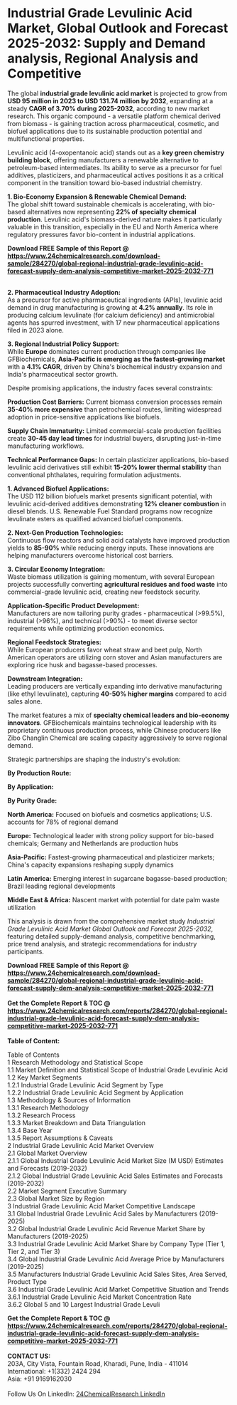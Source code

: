 <h1>Industrial Grade Levulinic Acid Market, Global Outlook and Forecast 2025-2032: Supply and Demand analysis, Regional Analysis and Competitive</h1><p>The global <strong>industrial grade levulinic acid market</strong> is projected to grow from <strong>USD 95 million in 2023 to USD 131.74 million by 2032</strong>, expanding at a steady <strong>CAGR of 3.70% during 2025-2032</strong>, according to new market research. This organic compound - a versatile platform chemical derived from biomass - is gaining traction across pharmaceutical, cosmetic, and biofuel applications due to its sustainable production potential and multifunctional properties.</p><p>Levulinic acid (4-oxopentanoic acid) stands out as a <strong>key green chemistry building block</strong>, offering manufacturers a renewable alternative to petroleum-based intermediates. Its ability to serve as a precursor for fuel additives, plasticizers, and pharmaceutical actives positions it as a critical component in the transition toward bio-based industrial chemistry.</p><p><strong>1. Bio-Economy Expansion &amp; Renewable Chemical Demand:</strong><br>
The global shift toward sustainable chemicals is accelerating, with bio-based alternatives now representing <strong>22% of specialty chemical production</strong>. Levulinic acid's biomass-derived nature makes it particularly valuable in this transition, especially in the EU and North America where regulatory pressures favor bio-content in industrial applications.</p><div><b>Download FREE Sample of this Report @ 
            <a href="https://www.24chemicalresearch.com/download-sample/284270/global-regional-industrial-grade-levulinic-acid-forecast-supply-dem-analysis-competitive-market-2025-2032-771">
            https://www.24chemicalresearch.com/download-sample/284270/global-regional-industrial-grade-levulinic-acid-forecast-supply-dem-analysis-competitive-market-2025-2032-771</a></b></div><br><p><strong>2. Pharmaceutical Industry Adoption:</strong><br>
As a precursor for active pharmaceutical ingredients (APIs), levulinic acid demand in drug manufacturing is growing at <strong>4.2% annually</strong>. Its role in producing calcium levulinate (for calcium deficiency) and antimicrobial agents has spurred investment, with 17 new pharmaceutical applications filed in 2023 alone.</p><p><strong>3. Regional Industrial Policy Support:</strong><br>
While <strong>Europe</strong> dominates current production through companies like GFBiochemicals, <strong>Asia-Pacific is emerging as the fastest-growing market</strong> with a <strong>4.1% CAGR</strong>, driven by China's biochemical industry expansion and India's pharmaceutical sector growth.</p><p>Despite promising applications, the industry faces several constraints:</p><p><strong>Production Cost Barriers:</strong> Current biomass conversion processes remain <strong>35-40% more expensive</strong> than petrochemical routes, limiting widespread adoption in price-sensitive applications like biofuels.</p><p><strong>Supply Chain Immaturity:</strong> Limited commercial-scale production facilities create <strong>30-45 day lead times</strong> for industrial buyers, disrupting just-in-time manufacturing workflows.</p><p><strong>Technical Performance Gaps:</strong> In certain plasticizer applications, bio-based levulinic acid derivatives still exhibit <strong>15-20% lower thermal stability</strong> than conventional phthalates, requiring formulation adjustments.</p><p><strong>1. Advanced Biofuel Applications:</strong><br>
The USD 112 billion biofuels market presents significant potential, with levulinic acid-derived additives demonstrating <strong>12% cleaner combustion</strong> in diesel blends. U.S. Renewable Fuel Standard programs now recognize levulinate esters as qualified advanced biofuel components.</p><p><strong>2. Next-Gen Production Technologies:</strong><br>
Continuous flow reactors and solid acid catalysts have improved production yields to <strong>85-90%</strong> while reducing energy inputs. These innovations are helping manufacturers overcome historical cost barriers.</p><p><strong>3. Circular Economy Integration:</strong><br>
Waste biomass utilization is gaining momentum, with several European projects successfully converting <strong>agricultural residues and food waste</strong> into commercial-grade levulinic acid, creating new feedstock security.</p><p><strong>Application-Specific Product Development:</strong><br>
    Manufacturers are now tailoring purity grades - pharmaceutical (&gt;99.5%), industrial (&gt;96%), and technical (&gt;90%) - to meet diverse sector requirements while optimizing production economics.</p><p><strong>Regional Feedstock Strategies:</strong><br>
    While European producers favor wheat straw and beet pulp, North American operators are utilizing corn stover and Asian manufacturers are exploring rice husk and bagasse-based processes.</p><p><strong>Downstream Integration:</strong><br>
    Leading producers are vertically expanding into derivative manufacturing (like ethyl levulinate), capturing <strong>40-50% higher margins</strong> compared to acid sales alone.</p><p>The market features a mix of <strong>specialty chemical leaders and bio-economy innovators</strong>. GFBiochemicals maintains technological leadership with its proprietary continuous production process, while Chinese producers like Zibo Changlin Chemical are scaling capacity aggressively to serve regional demand.</p><p>Strategic partnerships are shaping the industry's evolution:</p><p><strong>By Production Route:</strong></p><p><strong>By Application:</strong></p><p><strong>By Purity Grade:</strong></p><p><strong>North America:</strong> Focused on biofuels and cosmetics applications; U.S. accounts for 78% of regional demand</p><p><strong>Europe:</strong> Technological leader with strong policy support for bio-based chemicals; Germany and Netherlands are production hubs</p><p><strong>Asia-Pacific:</strong> Fastest-growing pharmaceutical and plasticizer markets; China's capacity expansions reshaping supply dynamics</p><p><strong>Latin America:</strong> Emerging interest in sugarcane bagasse-based production; Brazil leading regional developments</p><p><strong>Middle East &amp; Africa:</strong> Nascent market with potential for date palm waste utilization</p><p>This analysis is drawn from the comprehensive market study <em>Industrial Grade Levulinic Acid Market Global Outlook and Forecast 2025-2032</em>, featuring detailed supply-demand analysis, competitive benchmarking, price trend analysis, and strategic recommendations for industry participants.</p><div><b>Download FREE Sample of this Report @ 
            <a href="https://www.24chemicalresearch.com/download-sample/284270/global-regional-industrial-grade-levulinic-acid-forecast-supply-dem-analysis-competitive-market-2025-2032-771">
            https://www.24chemicalresearch.com/download-sample/284270/global-regional-industrial-grade-levulinic-acid-forecast-supply-dem-analysis-competitive-market-2025-2032-771</a></b></div><br><div><b>Get the Complete Report & TOC @ 
            <a href="https://www.24chemicalresearch.com/reports/284270/global-regional-industrial-grade-levulinic-acid-forecast-supply-dem-analysis-competitive-market-2025-2032-771">
            https://www.24chemicalresearch.com/reports/284270/global-regional-industrial-grade-levulinic-acid-forecast-supply-dem-analysis-competitive-market-2025-2032-771</a></b></div><br>
            <b>Table of Content:</b><p>Table of Contents<br />
1 Research Methodology and Statistical Scope<br />
1.1 Market Definition and Statistical Scope of Industrial Grade Levulinic Acid<br />
1.2 Key Market Segments<br />
1.2.1 Industrial Grade Levulinic Acid Segment by Type<br />
1.2.2 Industrial Grade Levulinic Acid Segment by Application<br />
1.3 Methodology & Sources of Information<br />
1.3.1 Research Methodology<br />
1.3.2 Research Process<br />
1.3.3 Market Breakdown and Data Triangulation<br />
1.3.4 Base Year<br />
1.3.5 Report Assumptions & Caveats<br />
2 Industrial Grade Levulinic Acid Market Overview<br />
2.1 Global Market Overview<br />
2.1.1 Global Industrial Grade Levulinic Acid Market Size (M USD) Estimates and Forecasts (2019-2032)<br />
2.1.2 Global Industrial Grade Levulinic Acid Sales Estimates and Forecasts (2019-2032)<br />
2.2 Market Segment Executive Summary<br />
2.3 Global Market Size by Region<br />
3 Industrial Grade Levulinic Acid Market Competitive Landscape<br />
3.1 Global Industrial Grade Levulinic Acid Sales by Manufacturers (2019-2025)<br />
3.2 Global Industrial Grade Levulinic Acid Revenue Market Share by Manufacturers (2019-2025)<br />
3.3 Industrial Grade Levulinic Acid Market Share by Company Type (Tier 1, Tier 2, and Tier 3)<br />
3.4 Global Industrial Grade Levulinic Acid Average Price by Manufacturers (2019-2025)<br />
3.5 Manufacturers Industrial Grade Levulinic Acid Sales Sites, Area Served, Product Type<br />
3.6 Industrial Grade Levulinic Acid Market Competitive Situation and Trends<br />
3.6.1 Industrial Grade Levulinic Acid Market Concentration Rate<br />
3.6.2 Global 5 and 10 Largest Industrial Grade Levuli</p><div><b>Get the Complete Report & TOC @ 
            <a href="https://www.24chemicalresearch.com/reports/284270/global-regional-industrial-grade-levulinic-acid-forecast-supply-dem-analysis-competitive-market-2025-2032-771">
            https://www.24chemicalresearch.com/reports/284270/global-regional-industrial-grade-levulinic-acid-forecast-supply-dem-analysis-competitive-market-2025-2032-771</a></b></div><br><b>CONTACT US:</b><br>
            203A, City Vista, Fountain Road, Kharadi, Pune, India - 411014<br>
            International: +1(332) 2424 294<br>
            Asia: +91 9169162030 <br><br>
            Follow Us On LinkedIn: <a href="https://www.linkedin.com/company/24chemicalresearch/">24ChemicalResearch LinkedIn</a>